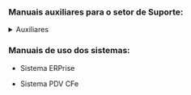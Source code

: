 ### Manuais auxiliares para o setor de Suporte:
<details>
<summary>Auxiliares</summary>

[Manual de instalação e configuração do sistema RustDesk](Manuais/Auxiliares/Manual de instalação e configuração do sistema RustDesk.pdf)

</details>

### Manuais de uso dos sistemas:

- Sistema ERPrise

- Sistema PDV CFe

